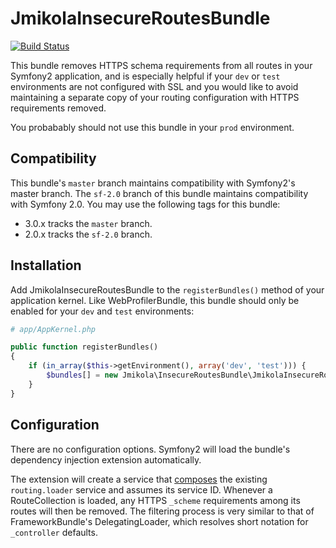 # JmikolaInsecureRoutesBundle

[![Build Status](https://travis-ci.org/jmikola/JmikolaInsecureRoutesBundle.png?branch=sf-2.0)](https://travis-ci.org/jmikola/JmikolaInsecureRoutesBundle)

This bundle removes HTTPS schema requirements from all routes in your Symfony2
application, and is especially helpful if your `dev` or `test` environments are
not configured with SSL and you would like to avoid maintaining a separate copy
of your routing configuration with HTTPS requirements removed.

You probabably should not use this bundle in your `prod` environment.

## Compatibility

This bundle's `master` branch maintains compatibility with Symfony2's master
branch. The `sf-2.0` branch of this bundle maintains compatibility with
Symfony 2.0. You may use the following tags for this bundle:

 * 3.0.x tracks the `master` branch.
 * 2.0.x tracks the `sf-2.0` branch.

## Installation

Add JmikolaInsecureRoutesBundle to the `registerBundles()` method of your
application kernel. Like WebProfilerBundle, this bundle should only be enabled
for your `dev` and `test` environments:

``` php
# app/AppKernel.php

public function registerBundles()
{
    if (in_array($this->getEnvironment(), array('dev', 'test'))) {
        $bundles[] = new Jmikola\InsecureRoutesBundle\JmikolaInsecureRoutesBundle();
    }
}
```

## Configuration

There are no configuration options. Symfony2 will load the bundle's dependency
injection extension automatically.

The extension will create a service that [composes][] the existing
`routing.loader` service and assumes its service ID. Whenever a RouteCollection
is loaded, any HTTPS `_scheme` requirements among its routes will then be
removed. The filtering process is very similar to that of FrameworkBundle's
DelegatingLoader, which resolves short notation for `_controller` defaults.

  [composes]: http://en.wikipedia.org/wiki/Object_composition
